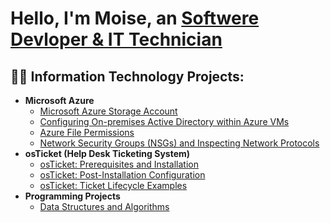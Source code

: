 <h1>Hello, I'm Moise, an <a href="https://linkedin.com/in/moise-cheristin-61b339191/">Softwere Devloper & IT Technician</a></h1>

<h2>👨‍💻 Information Technology Projects:</h2>

- <b>Microsoft Azure</b>
  - [Microsoft Azure Storage Account](https://github.com/moise2001/Azure-Storage-Account-Setup)
  - [Configuring On-premises Active Directory within Azure VMs](https://github.com/moise2001/Azure-Config-AD)
  - [Azure File Permissions](https://github.com/moise2001/-Azure-File-Permissions)
  - [Network Security Groups (NSGs) and Inspecting Network Protocols](https://github.com/moise2001/azure-network-protocols)
- <b>osTicket (Help Desk Ticketing System)</b>
  - [osTicket: Prerequisites and Installation](https://github.com/moise2001/OsTicket-Prereqs)
  - [osTicket: Post-Installation Configuration](https://github.com/moise2001/Post-Install-Configuration)
  - [osTicket: Ticket Lifecycle Examples](https://github.com/moise2001/Ticket-Lifecycle)
- <b>Programming Projects</b>
  -  [Data Structures and Algorithms](https://github.com/Moise2001/Data-and-Algorithms/tree/master)
